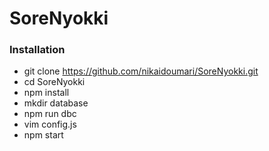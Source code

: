 # SoreNyokki

### Installation
- git clone https://github.com/nikaidoumari/SoreNyokki.git
- cd SoreNyokki
- npm install
- mkdir database
- npm run dbc
- vim config.js
- npm start
